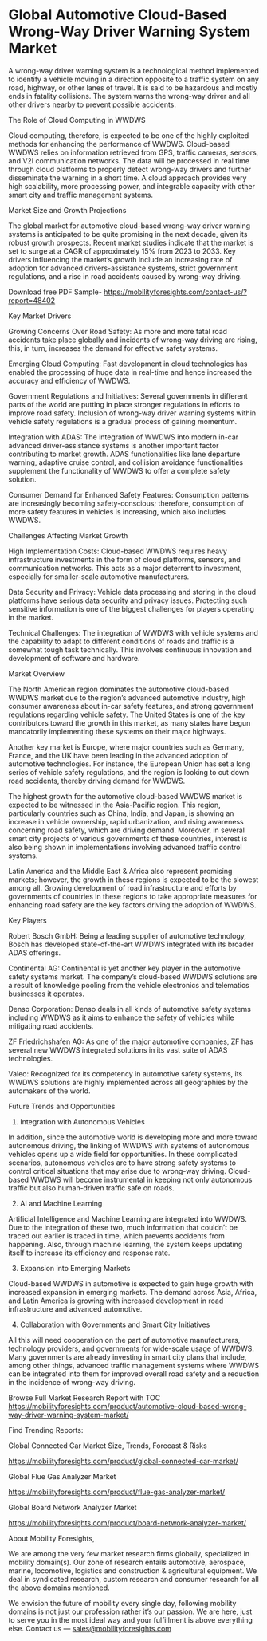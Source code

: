 # Global Automotive Cloud-Based Wrong-Way Driver Warning System Market

A wrong-way driver warning system is a technological method implemented to identify a vehicle moving in a direction opposite to a traffic system on any road, highway, or other lanes of travel. It is said to be hazardous and mostly ends in fatality collisions. The system warns the wrong-way driver and all other drivers nearby to prevent possible accidents.

The Role of Cloud Computing in WWDWS

Cloud computing, therefore, is expected to be one of the highly exploited methods for enhancing the performance of WWDWS. Cloud-based WWDWS relies on information retrieved from GPS, traffic cameras, sensors, and V2I communication networks. The data will be processed in real time through cloud platforms to properly detect wrong-way drivers and further disseminate the warning in a short time. A cloud approach provides very high scalability, more processing power, and integrable capacity with other smart city and traffic management systems.

Market Size and Growth Projections

The global market for automotive cloud-based wrong-way driver warning systems is anticipated to be quite promising in the next decade, given its robust growth prospects. Recent market studies indicate that the market is set to surge at a CAGR of approximately 15% from 2023 to 2033. Key drivers influencing the market’s growth include an increasing rate of adoption for advanced drivers-assistance systems, strict government regulations, and a rise in road accidents caused by wrong-way driving.

Download free PDF Sample- https://mobilityforesights.com/contact-us/?report=48402

Key Market Drivers

Growing Concerns Over Road Safety: As more and more fatal road accidents take place globally and incidents of wrong-way driving are rising, this, in turn, increases the demand for effective safety systems.

Emerging Cloud Computing: Fast development in cloud technologies has enabled the processing of huge data in real-time and hence increased the accuracy and efficiency of WWDWS.

Government Regulations and Initiatives: Several governments in different parts of the world are putting in place stronger regulations in efforts to improve road safety. Inclusion of wrong-way driver warning systems within vehicle safety regulations is a gradual process of gaining momentum.

Integration with ADAS: The integration of WWDWS into modern in-car advanced driver-assistance systems is another important factor contributing to market growth. ADAS functionalities like lane departure warning, adaptive cruise control, and collision avoidance functionalities supplement the functionality of WWDWS to offer a complete safety solution.

Consumer Demand for Enhanced Safety Features: Consumption patterns are increasingly becoming safety-conscious; therefore, consumption of more safety features in vehicles is increasing, which also includes WWDWS.

Challenges Affecting Market Growth

High Implementation Costs: Cloud-based WWDWS requires heavy infrastructure investments in the form of cloud platforms, sensors, and communication networks. This acts as a major deterrent to investment, especially for smaller-scale automotive manufacturers.

Data Security and Privacy: Vehicle data processing and storing in the cloud platforms have serious data security and privacy issues. Protecting such sensitive information is one of the biggest challenges for players operating in the market.

Technical Challenges: The integration of WWDWS with vehicle systems and the capability to adapt to different conditions of roads and traffic is a somewhat tough task technically. This involves continuous innovation and development of software and hardware.

Market Overview

The North American region dominates the automotive cloud-based WWDWS market due to the region’s advanced automotive industry, high consumer awareness about in-car safety features, and strong government regulations regarding vehicle safety. The United States is one of the key contributors toward the growth in this market, as many states have begun mandatorily implementing these systems on their major highways.

Another key market is Europe, where major countries such as Germany, France, and the UK have been leading in the advanced adoption of automotive technologies. For instance, the European Union has set a long series of vehicle safety regulations, and the region is looking to cut down road accidents, thereby driving demand for WWDWS.

The highest growth for the automotive cloud-based WWDWS market is expected to be witnessed in the Asia-Pacific region. This region, particularly countries such as China, India, and Japan, is showing an increase in vehicle ownership, rapid urbanization, and rising awareness concerning road safety, which are driving demand. Moreover, in several smart city projects of various governments of these countries, interest is also being shown in implementations involving advanced traffic control systems.

Latin America and the Middle East & Africa also represent promising markets; however, the growth in these regions is expected to be the slowest among all. Growing development of road infrastructure and efforts by governments of countries in these regions to take appropriate measures for enhancing road safety are the key factors driving the adoption of WWDWS.

Key Players

Robert Bosch GmbH: Being a leading supplier of automotive technology, Bosch has developed state-of-the-art WWDWS integrated with its broader ADAS offerings.

Continental AG: Continental is yet another key player in the automotive safety systems market. The company’s cloud-based WWDWS solutions are a result of knowledge pooling from the vehicle electronics and telematics businesses it operates.

Denso Corporation: Denso deals in all kinds of automotive safety systems including WWDWS as it aims to enhance the safety of vehicles while mitigating road accidents.

ZF Friedrichshafen AG: As one of the major automotive companies, ZF has several new WWDWS integrated solutions in its vast suite of ADAS technologies.

Valeo: Recognized for its competency in automotive safety systems, its WWDWS solutions are highly implemented across all geographies by the automakers of the world.

Future Trends and Opportunities

1. Integration with Autonomous Vehicles

In addition, since the automotive world is developing more and more toward autonomous driving, the linking of WWDWS with systems of autonomous vehicles opens up a wide field for opportunities. In these complicated scenarios, autonomous vehicles are to have strong safety systems to control critical situations that may arise due to wrong-way driving. Cloud-based WWDWS will become instrumental in keeping not only autonomous traffic but also human-driven traffic safe on roads.

2. AI and Machine Learning

Artificial Intelligence and Machine Learning are integrated into WWDWS. Due to the integration of these two, much information that couldn’t be traced out earlier is traced in time, which prevents accidents from happening. Also, through machine learning, the system keeps updating itself to increase its efficiency and response rate.

3. Expansion into Emerging Markets

Cloud-based WWDWS in automotive is expected to gain huge growth with increased expansion in emerging markets. The demand across Asia, Africa, and Latin America is growing with increased development in road infrastructure and advanced automotive.

4. Collaboration with Governments and Smart City Initiatives

All this will need cooperation on the part of automotive manufacturers, technology providers, and governments for wide-scale usage of WWDWS. Many governments are already investing in smart city plans that include, among other things, advanced traffic management systems where WWDWS can be integrated into them for improved overall road safety and a reduction in the incidence of wrong-way driving.

Browse Full Market Research Report with TOC https://mobilityforesights.com/product/automotive-cloud-based-wrong-way-driver-warning-system-market/

Find Trending Reports:

Global Connected Car Market Size, Trends, Forecast & Risks

https://mobilityforesights.com/product/global-connected-car-market/

Global Flue Gas Analyzer Market

https://mobilityforesights.com/product/flue-gas-analyzer-market/

Global Board Network Analyzer Market

https://mobilityforesights.com/product/board-network-analyzer-market/

About Mobility Foresights,

We are among the very few market research firms globally, specialized in mobility domain(s). Our zone of research entails automotive, aerospace, marine, locomotive, logistics and construction & agricultural equipment. We deal in syndicated research, custom research and consumer research for all the above domains mentioned.

We envision the future of mobility every single day, following mobility domains is not just our profession rather it’s our passion. We are here, just to serve you in the most ideal way and your fulfillment is above everything else. Contact us — sales@mobilityforesights.com
